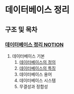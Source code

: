 데이터베이스 정리
============

구조 및 목차
--------------
### [데이터베이스 정리 NOTION](https://www.notion.so/2c7e94009bde40f3a8700f6fc0be664b)

1. 데이터베이스 기본<br>
    1. [데이터베이스의 정의](https://github.com/byeunsungjae/Computer_Science/tree/main/%EB%8D%B0%EC%9D%B4%ED%84%B0%EB%B2%A0%EC%9D%B4%EC%8A%A4/%EB%8D%B0%EC%9D%B4%ED%84%B0%EB%B2%A0%EC%9D%B4%EC%8A%A4%EC%9D%98_%EC%A0%95%EC%9D%98)
    2. [데이터베이스의 특징](https://github.com/byeunsungjae/Computer_Science/tree/main/%EB%8D%B0%EC%9D%B4%ED%84%B0%EB%B2%A0%EC%9D%B4%EC%8A%A4/%EB%8D%B0%EC%9D%B4%ED%84%B0%EB%B2%A0%EC%9D%B4%EC%8A%A4%EC%9D%98_%EC%A0%95%EC%9D%98)
    3. 데이터베이스 용어
    4. 데이터베이스 시스템
    5. 무결성과 정합성
